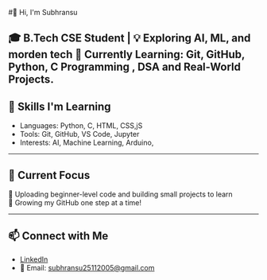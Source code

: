 #👋 Hi, I'm Subhransu

🎓 B.Tech CSE Student | 💡 Exploring AI, ML, and morden tech
🌱 Currently Learning: Git, GitHub, Python, C Programming , DSA and Real-World Projects.
---

## 🔧 Skills I'm Learning

- Languages: Python, C, HTML, CSS,jS
- Tools: Git, GitHub, VS Code, Jupyter
- Interests: AI, Machine Learning, Arduino,
- ---

## 📘 Current Focus

📌 Uploading beginner-level code and building small projects to learn  
📌 Growing my GitHub one step at a time!

---

## 📫 Connect with Me

- [LinkedIn](https://www.linkedin.com/in/subhranshu-nanda-04b883297?lipi=urn%3Ali%3Apage%3Ad_flagship3_profile_view_base_contact_details%3BLT9negC%2BQaK5ppRUgns4qA%3D%3D)  
- 📧 Email: subhransu25112005@gmail.com
